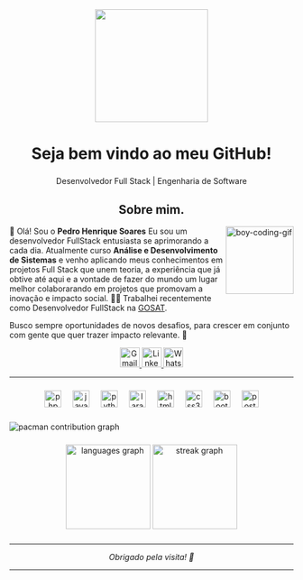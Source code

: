 <div align="center">
  <img height="200" src="https://media.giphy.com/media/v1.Y2lkPTc5MGI3NjExZGJ3dG03YTNkbzZ3ZjhxMXgwcWRnZWtmZmVqdDhvYjZ5bnpnZWNrZSZlcD12MV9naWZzX3NlYXJjaCZjdD1n/NHvv0Bo3oGq1eTBDd1/giphy.gif"  />
</div>

###

<h1 align="center">Seja bem vindo ao meu GitHub!</h1>

###

<p align="center">Desenvolvedor Full Stack | Engenharia de Software</p>

###

## 
<h2 align="center">Sobre mim.</h2>

<img align="right" alt="boy-coding-gif" src="https://media.giphy.com/media/MD0svLSDeudszrNrp0/giphy.gif?cid=ecf05e47d99sgupecm53zpocazzo18475gzm0ziy7f0d5223&ep=v1_gifs_related&rid=giphy.gif&ct=g" width="120"/>

🚀 Olá! Sou o **Pedro Henrique Soares**
Eu sou um desenvolvedor FullStack entusiasta se aprimorando a cada dia. Atualmente curso **Análise e Desenvolvimento de Sistemas** e venho aplicando meus conhecimentos em projetos Full Stack que unem teoria, a experiência que já obtive até aqui e a vontade de fazer do mundo um lugar melhor colaborarando em projetos que promovam a inovação e impacto social.
👩‍💻 Trabalhei recentemente como Desenvolvedor FullStack na <a href="https://www.gosat.org/">GOSAT</a>.

Busco sempre oportunidades de novos desafios, para crescer em conjunto com gente que quer trazer impacto relevante. 🤝

<div align="center">
  <a href="mailto:pedro.soaressh@gmail.com">
    <img src="https://img.shields.io/static/v1?message=Gmail&logo=gmail&label=&color=FF6584&logoColor=white&labelColor=&style=for-the-badge" height="35" alt="Gmail logo" />
  </a> 
  <a href="https://www.linkedin.com/in/pedrohs07041999/">
    <img src="https://img.shields.io/static/v1?message=LinkedIn&logo=linkedin&label=&color=0077B5&logoColor=white&labelColor=&style=for-the-badge" height="35" alt="LinkedIn logo" />
  </a>
  <a href="https://wa.me/5531995237329">
    <img src="https://img.shields.io/static/v1?message=WhatsApp&logo=whatsapp&label=&color=25D366&logoColor=white&labelColor=&style=for-the-badge" height="35" alt="WhatsApp logo" />
  </a>
</div>

---

###

<div align="center">
  <img src="https://cdn.jsdelivr.net/gh/devicons/devicon/icons/php/php-original.svg" height="30" alt="php logo"  />
  <img width="12" />
  <img src="https://cdn.jsdelivr.net/gh/devicons/devicon/icons/javascript/javascript-original.svg" height="30" alt="javascript logo"  />
  <img width="12" />
  <img src="https://cdn.jsdelivr.net/gh/devicons/devicon/icons/python/python-original.svg" height="30" alt="python logo"  />
  <img width="12" />
  <img src="https://cdn.jsdelivr.net/gh/devicons/devicon/icons/laravel/laravel-original.svg" height="30" alt="laravel logo"  />
  <img width="12" />
  <img src="https://cdn.jsdelivr.net/gh/devicons/devicon/icons/html5/html5-original.svg" height="30" alt="html5 logo"  />
  <img width="12" />
  <img src="https://cdn.jsdelivr.net/gh/devicons/devicon/icons/css3/css3-original.svg" height="30" alt="css3 logo"  />
  <img width="12" />
  <img src="https://cdn.jsdelivr.net/gh/devicons/devicon/icons/bootstrap/bootstrap-original.svg" height="30" alt="bootstrap logo"  />
  <img width="12" />
  <img src="https://cdn.jsdelivr.net/gh/devicons/devicon/icons/postgresql/postgresql-original.svg" height="30" alt="postgresql logo"  />
</div>

###

<picture>
  <source media="(prefers-color-scheme: dark)" srcset="https://raw.githubusercontent.com/1PedroSoares/1PedroSoares/output/pacman-contribution-graph-dark.svg">
  <source media="(prefers-color-scheme: light)" srcset="https://raw.githubusercontent.com/1PedroSoares/1PedroSoares/output/pacman-contribution-graph.svg">
  <img alt="pacman contribution graph" src="https://raw.githubusercontent.com/1PedroSoares/1PedroSoares/output/pacman-contribution-graph.svg">
</picture>

###

<div align="center">
  <img src="https://github-readme-stats.vercel.app/api/top-langs?username=1PedroSoares&locale=en&hide_title=false&layout=compact&card_width=320&langs_count=5&theme=dracula&hide_border=false&order=2" height="150" alt="languages graph"  />
  <img src="https://streak-stats.demolab.com?user=1PedroSoares&locale=en&mode=daily&theme=dracula&hide_border=false&border_radius=5&order=3" height="150" alt="streak graph"  />
</div>

###

---

<p align="center"><i>Obrigado pela visita! 🤝</i></p>

---

<!---
1PedroSoares/1PedroSoares is a ✨ special ✨ repository because its `README.md` (this file) appears on your GitHub profile.
You can click the Preview link to take a look at your changes.
--->
